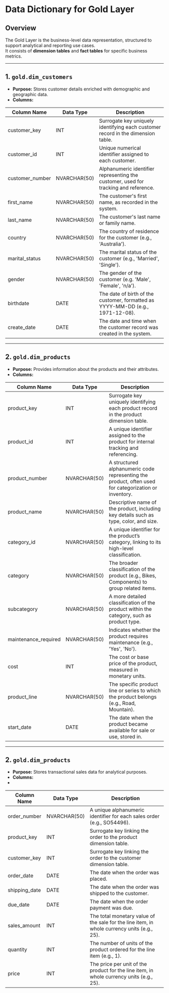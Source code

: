 # Data Dictionary for Gold Layer

## Overview
The Gold Layer is the business-level data representation, structured to support analytical and reporting use cases.  
It consists of **dimension tables** and **fact tables** for specific business metrics.

---

## 1. `gold.dim_customers`

- **Purpose:** Stores customer details enriched with demographic and geographic data.
- **Columns:**

| Column Name     | Data Type       | Description |
|-----------------|-----------------|-------------|
| customer_key    | INT             | Surrogate key uniquely identifying each customer record in the dimension table. |
| customer_id     | INT             | Unique numerical identifier assigned to each customer. |
| customer_number | NVARCHAR(50)    | Alphanumeric identifier representing the customer, used for tracking and reference. |
| first_name      | NVARCHAR(50)    | The customer's first name, as recorded in the system. |
| last_name       | NVARCHAR(50)    | The customer's last name or family name. |
| country         | NVARCHAR(50)    | The country of residence for the customer (e.g., 'Australia'). |
| marital_status  | NVARCHAR(50)    | The marital status of the customer (e.g., 'Married', 'Single'). |
| gender          | NVARCHAR(50)    | The gender of the customer (e.g. 'Male', 'Female', 'n/a'). |
| birthdate       | DATE            | The date of birth of the customer, formatted as YYYY-MM-DD (e.g., 1971-12-08). |
| create_date     | DATE            | The date and time when the customer record was created in the system. |

---
## 2. `gold.dim_products`

- **Purpose:** Provides information about the products and their attributes.
- **Columns:**

| Column Name         | Data Type    | Description                                      |
|---------------------|--------------|--------------------------------------------------|
| product_key         | INT          | Surrogate key uniquely identifying each product record in the product dimension table. |
| product_id          | INT          | A unique identifier assigned to the product for internal tracking and referencing. |
| product_number      | NVARCHAR(50) | A structured alphanumeric code representing the product, often used for categorization or inventory. |
| product_name        | NVARCHAR(50) | Descriptive name of the product, including key details such as type, color, and size. |
| category_id         | NVARCHAR(50) | A unique identifier for the product’s category, linking to its high-level classification. |
| category            | NVARCHAR(50) | The broader classification of the product (e.g., Bikes, Components) to group related items. |
| subcategory         | NVARCHAR(50) | A more detailed classification of the product within the category, such as product type. |
| maintenance_required| NVARCHAR(50) | Indicates whether the product requires maintenance (e.g., 'Yes', 'No'). |
| cost                | INT          | The cost or base price of the product, measured in monetary units. |
| product_line        | NVARCHAR(50) | The specific product line or series to which the product belongs (e.g., Road, Mountain). |
| start_date          | DATE         | The date when the product became available for sale or use, stored in. |

---
## 2. `gold.dim_products`

- **Purpose:** Stores transactional sales data for analytical purposes.
- **Columns:**
- 
| Column Name     | Data Type    | Description                                      |
|-----------------|--------------|--------------------------------------------------|
| order_number    | NVARCHAR(50) | A unique alphanumeric identifier for each sales order (e.g., SO54496). |
| product_key     | INT          | Surrogate key linking the order to the product dimension table. |
| customer_key    | INT          | Surrogate key linking the order to the customer dimension table. |
| order_date      | DATE         | The date when the order was placed. |
| shipping_date   | DATE         | The date when the order was shipped to the customer. |
| due_date        | DATE         | The date when the order payment was due. |
| sales_amount    | INT          | The total monetary value of the sale for the line item, in whole currency units (e.g., 25). |
| quantity        | INT          | The number of units of the product ordered for the line item (e.g., 1). |
| price           | INT          | The price per unit of the product for the line item, in whole currency units (e.g., 25). |
